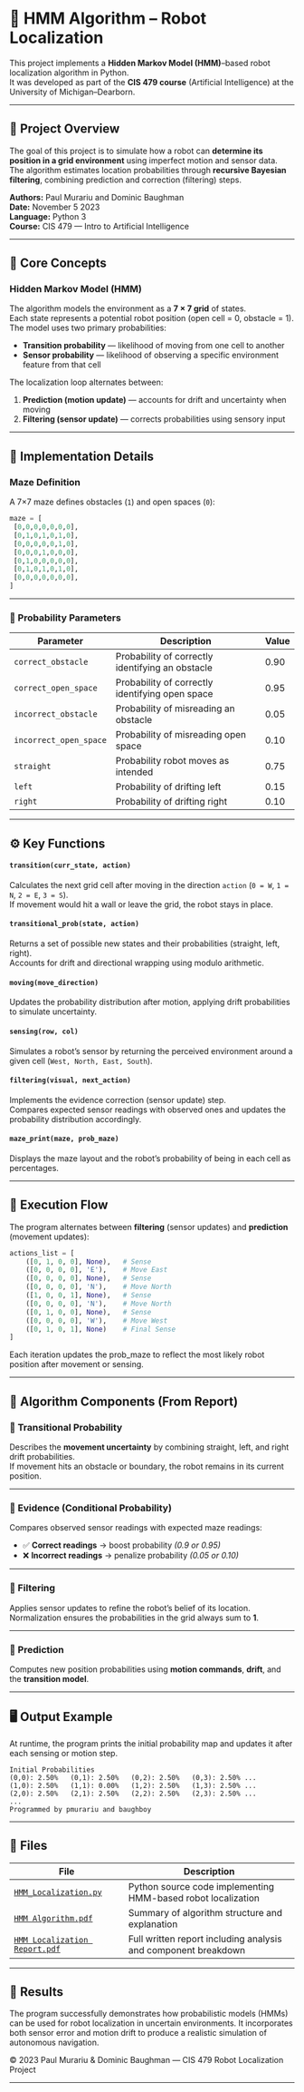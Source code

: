 # 🤖 HMM Algorithm – Robot Localization

This project implements a **Hidden Markov Model (HMM)**–based robot localization algorithm in Python.  
It was developed as part of the **CIS 479 course** (Artificial Intelligence) at the University of Michigan–Dearborn.

---

## 🧠 Project Overview
The goal of this project is to simulate how a robot can **determine its position in a grid environment** using imperfect motion and sensor data.  
The algorithm estimates location probabilities through **recursive Bayesian filtering**, combining prediction and correction (filtering) steps.

**Authors:** Paul Murariu and Dominic Baughman  
**Date:** November 5 2023  
**Language:** Python 3  
**Course:** CIS 479 — Intro to Artificial Intelligence  

---

## 🧩 Core Concepts
### Hidden Markov Model (HMM)
The algorithm models the environment as a **7 × 7 grid** of states.  
Each state represents a potential robot position (open cell = 0, obstacle = 1).  
The model uses two primary probabilities:
- **Transition probability** — likelihood of moving from one cell to another
- **Sensor probability** — likelihood of observing a specific environment feature from that cell  

The localization loop alternates between:
1. **Prediction (motion update)** — accounts for drift and uncertainty when moving
2. **Filtering (sensor update)** — corrects probabilities using sensory input

---

## 🧮 Implementation Details
### Maze Definition
A 7×7 maze defines obstacles (`1`) and open spaces (`0`):
```python
maze = [
 [0,0,0,0,0,0,0],
 [0,1,0,1,0,1,0],
 [0,0,0,0,0,1,0],
 [0,0,0,1,0,0,0],
 [0,1,0,0,0,0,0],
 [0,1,0,1,0,1,0],
 [0,0,0,0,0,0,0],
]
```
---

### 🎲 Probability Parameters

| Parameter | Description | Value |
|------------|-------------|-------|
| `correct_obstacle` | Probability of correctly identifying an obstacle | 0.90 |
| `correct_open_space` | Probability of correctly identifying open space | 0.95 |
| `incorrect_obstacle` | Probability of misreading an obstacle | 0.05 |
| `incorrect_open_space` | Probability of misreading open space | 0.10 |
| `straight` | Probability robot moves as intended | 0.75 |
| `left` | Probability of drifting left | 0.15 |
| `right` | Probability of drifting right | 0.10 |

---

## ⚙️ Key Functions

#### `transition(curr_state, action)`
Calculates the next grid cell after moving in the direction `action` (`0 = W`, `1 = N`, `2 = E`, `3 = S`).  
If movement would hit a wall or leave the grid, the robot stays in place.

#### `transitional_prob(state, action)`
Returns a set of possible new states and their probabilities (straight, left, right).  
Accounts for drift and directional wrapping using modulo arithmetic.

#### `moving(move_direction)`
Updates the probability distribution after motion, applying drift probabilities to simulate uncertainty.

#### `sensing(row, col)`
Simulates a robot’s sensor by returning the perceived environment around a given cell (`West, North, East, South`).

#### `filtering(visual, next_action)`
Implements the evidence correction (sensor update) step.  
Compares expected sensor readings with observed ones and updates the probability distribution accordingly.

#### `maze_print(maze, prob_maze)`
Displays the maze layout and the robot’s probability of being in each cell as percentages.

---

## 🔁 Execution Flow

The program alternates between **filtering** (sensor updates) and **prediction** (movement updates):

```python
actions_list = [
    ([0, 1, 0, 0], None),   # Sense
    ([0, 0, 0, 0], 'E'),    # Move East
    ([0, 0, 0, 0], None),   # Sense
    ([0, 0, 0, 0], 'N'),    # Move North
    ([1, 0, 0, 1], None),   # Sense
    ([0, 0, 0, 0], 'N'),    # Move North
    ([0, 1, 0, 0], None),   # Sense
    ([0, 0, 0, 0], 'W'),    # Move West
    ([0, 1, 0, 1], None)    # Final Sense
]
```

Each iteration updates the prob_maze to reflect the most likely robot position after movement or sensing.

---

## 📘 Algorithm Components (From Report)

### 🔄 Transitional Probability
Describes the **movement uncertainty** by combining straight, left, and right drift probabilities.  
If movement hits an obstacle or boundary, the robot remains in its current position.

---

### 🧩 Evidence (Conditional Probability)
Compares observed sensor readings with expected maze readings:

- ✅ **Correct readings** → boost probability *(0.9 or 0.95)*
- ❌ **Incorrect readings** → penalize probability *(0.05 or 0.10)*

---

### 🧮 Filtering
Applies sensor updates to refine the robot’s belief of its location.  
Normalization ensures the probabilities in the grid always sum to **1**.

---

### 🚀 Prediction
Computes new position probabilities using **motion commands**, **drift**, and the **transition model**.

---

## 🖥️ Output Example

At runtime, the program prints the initial probability map and updates it after each sensing or motion step.

```text
Initial Probabilities
(0,0): 2.50%   (0,1): 2.50%   (0,2): 2.50%   (0,3): 2.50% ...
(1,0): 2.50%   (1,1): 0.00%   (1,2): 2.50%   (1,3): 2.50% ...
(2,0): 2.50%   (2,1): 2.50%   (2,2): 2.50%   (2,3): 2.50% ...
...
Programmed by pmurariu and baughboy
```

---

## 📄 Files

| File | Description |
|------|-------------|
| [`HMM_Localization.py`](https://github.com/PaulEdwardMurariu/CIS-479---HMM-Algorithm---Robot-Localization/blob/main/HMM_Localization.py) | Python source code implementing HMM-based robot localization |
| [`HMM Algorithm.pdf`](./HMM%20Algorithm.pdf) | Summary of algorithm structure and explanation |
| [`HMM Localization Report.pdf`](./HMM%20Localization%20Report.pdf) | Full written report including analysis and component breakdown |

---

## 🏁 Results

The program successfully demonstrates how probabilistic models (HMMs) can be used for robot localization in uncertain environments.
It incorporates both sensor error and motion drift to produce a realistic simulation of autonomous navigation.

© 2023 Paul Murariu & Dominic Baughman — CIS 479 Robot Localization Project

---
